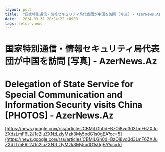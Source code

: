 ```yaml
---
layout: post
title:  "国家特別通信・情報セキュリティ局代表団が中国を訪問 [写真] - AzerNews.Az"
date:   2024-03-31 20:34:22 +0900
tags: setuirynews 
---
```


# 国家特別通信・情報セキュリティ局代表団が中国を訪問 [写真] - AzerNews.Az



# Delegation of State Service for Special Communication and Information Security visits China [PHOTOS] - AzerNews.Az

[https://news.google.com/rss/articles/CBMiLGh0dHBzOi8vd3d3LmF6ZXJuZXdzLmF6L2J1c2luZXNzLzIyMzk3My5odG1s0gEA?oc=5](https://news.google.com/rss/articles/CBMiLGh0dHBzOi8vd3d3LmF6ZXJuZXdzLmF6L2J1c2luZXNzLzIyMzk3My5odG1s0gEA?oc=5)

